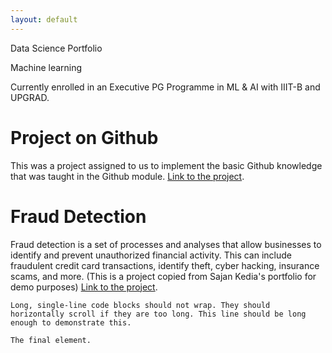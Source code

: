 ```yaml
---
layout: default
---
```


Data Science Portfolio

Machine learning

Currently enrolled in an Executive PG Programme in ML & AI with IIIT-B and UPGRAD.

# Project on Github

This was a project assigned to us to implement the basic Github knowledge that was taught in the Github module.
[Link to the project](https://github.com/allenpaine/Course).

# Fraud Detection

Fraud detection is a set of processes and analyses that allow businesses to identify and prevent unauthorized financial activity. This can include fraudulent credit card transactions, identify theft, cyber hacking, insurance scams, and more.
(This is a project copied from Sajan Kedia's portfolio for demo purposes)
[Link to the project](https://github.com/sajankedia/fraud_detection).

```
Long, single-line code blocks should not wrap. They should horizontally scroll if they are too long. This line should be long enough to demonstrate this.
```

```
The final element.
```
